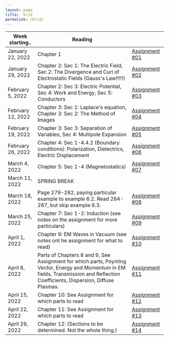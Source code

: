 ```yaml
---
layout: page
title:  Grid
permalink: /Grid/
---
```


|Week starting..   | Reading | |
|------------------|-------------------------------------------------------------------------------------------------------------------------------|---------------------------|
| January 22, 2022 | Chapter 1 | <a href='/PHY309/assignments/hw1' >Assignment \#01 |
| January 29, 2022 | Chapter 2: Sec 1: The Electric Field, Sec 2: The Divergence and Curl of Electrostatic Fields \(Gauss's Law\!\!\!\!\!\)| <a href='/PHY309/assignments/hw2' >Assignment \#02 |
| February 5, 2022 | Chapter 2: Sec 3: Electric Potential, Sec 4: Work and Energy,  Sec 5: Conductors | <a href='/PHY309/assignments/hw3' >Assignment \#03 |
| February 12, 2022 | Chapter 3: Sec 1: Laplace's equation, Chapter 3: Sec 2: The Method of Images | <a href='/PHY309/assignments/hw4' >Assignment \#04 |
| February 19, 2022 | Chapter 3: Sec 3: Separation of Variables, Sec 4: Multipole Expansion        | <a href='/PHY309/assignments/hw5' >Assignment \#05 |
| February 26, 2022 | Chapter 4: Sec 1-4.4.2 (Boundary conditions): Polarization, Dielectrics, Electric Displacement | <a href='/PHY309/assignments/hw6' >Assignment \#06 |
| March 4, 2022 | Chapter 5: Sec 1-4 (Magnetostatics) | <a href='/PHY309/assignments/hw7' >Assignment \#07 |
| March 11, 2022     | SPRING BREAK  |  |
| March 18, 2022    | Page 279-282, paying particular example to example 6.2.  Read 284- 287, but skip example 6.3. | <a href='/PHY309/assignments/hw8' >Assignment \#08 |
| March 25, 2022    | Chapter 7: Sec 1\-2: Induction (see notes on the assignment for more particulars)  | <a href='/PHY309/assignments/hw9' >Assignment \#09 |  
| April 1, 2022    | Chapter 9:  EM Waves in Vacuum (see notes ont he assignment for what to read) | <a href='/PHY309/assignments/hw10' >Assignment \#10 |  
| April 8, 2022     | Parts of Chapters 8 and 9, See Assignment for which parts,  Poynting Vector, Energy and Momentum in EM fields, Transmission and Reflection Coefficients,  Dispersion, Diffuse Plasmas.       | <a href='/PHY309/assignments/hw11' >Assignment \#11 |
| April 15, 2022    | Chapter 10: See Assignment for which parts to read | <a href='/PHY309/assignments/hw12' >Assignment \#12 | 
| April 22, 2022    | Chapter 11: See Assignment for which parts to read | <a href='/PHY309/assignments/hw13' >Assignment \#13 |  
| April 29, 2022    | Chapter 12: (Sections to be determined.  Not the whole thing.)| <a href='/PHY309/assignments/hw14' >Assignment \#14 |
